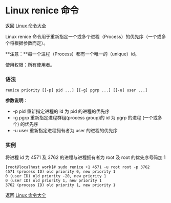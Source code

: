 # Linux renice 命令

返回 [Linux 命令大全](https://ahuang007.github.com/Linux-Command)

Linux renice 命令用于重新指定一个或多个进程（Process）的优先序（一个或多个将根据参数而定）。

**注意：**每一个进程（Process）都有一个唯一的（unique）id。

使用权限：所有使用者。

### 语法

```
renice priority [[-p] pid ...] [[-g] pgrp ...] [[-u] user ...]
```

**参数说明**：

- -p pid 重新指定进程的 id 为 pid 的进程的优先序
- -g pgrp 重新指定进程群组(process group)的 id 为 pgrp 的进程 (一个或多个) 的优先序
- -u user 重新指定进程拥有者为 user 的进程的优先序

### 实例

将进程 id 为 4571 及 3762 的进程与进程拥有者为 root 及 root 的优先序号码加 1

```
[root@localhost work]# sudo renice +1 4571 -u root root -p 3762
4571 (process ID) old priority 0, new priority 1
0 (user ID) old priority -20, new priority 1
0 (user ID) old priority 1, new priority 1
3762 (process ID) old priority 1, new priority 1
```

返回 [Linux 命令大全](https://ahuang007.github.com/Linux-Command)